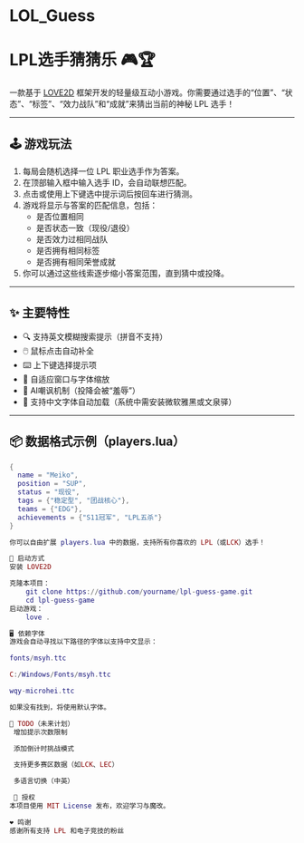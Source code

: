 # LOL_Guess
# LPL选手猜猜乐 🎮🏆

一款基于 [LOVE2D](https://love2d.org/) 框架开发的轻量级互动小游戏。你需要通过选手的“位置”、“状态”、“标签”、“效力战队”和“成就”来猜出当前的神秘 LPL 选手！

---

## 🕹️ 游戏玩法

1. 每局会随机选择一位 LPL 职业选手作为答案。
2. 在顶部输入框中输入选手 ID，会自动联想匹配。
3. 点击或使用上下键选中提示词后按回车进行猜测。
4. 游戏将显示与答案的匹配信息，包括：
   - 是否位置相同
   - 是否状态一致（现役/退役）
   - 是否效力过相同战队
   - 是否拥有相同标签
   - 是否拥有相同荣誉成就
5. 你可以通过这些线索逐步缩小答案范围，直到猜中或投降。

---

## ✨ 主要特性

- 🔍 支持英文模糊搜索提示（拼音不支持）
- 🖱️ 鼠标点击自动补全
- ⌨️ 上下键选择提示项
- 🎨 自适应窗口与字体缩放
- 🧠 AI嘲讽机制（投降会被“羞辱”）
- 💾 支持中文字体自动加载（系统中需安装微软雅黑或文泉驿）

---

## 📦 数据格式示例（players.lua）

```lua
{
  name = "Meiko",
  position = "SUP",
  status = "现役",
  tags = {"稳定型", "团战核心"},
  teams = {"EDG"},
  achievements = {"S11冠军", "LPL五杀"}
}

你可以自由扩展 players.lua 中的数据，支持所有你喜欢的 LPL（或LCK）选手！

🚀 启动方式
安装 LOVE2D

克隆本项目：
    git clone https://github.com/yourname/lpl-guess-game.git
    cd lpl-guess-game
启动游戏：
    love .

🖥️ 依赖字体
游戏会自动寻找以下路径的字体以支持中文显示：

fonts/msyh.ttc

C:/Windows/Fonts/msyh.ttc

wqy-microhei.ttc

如果没有找到，将使用默认字体。

📌 TODO（未来计划）
 增加提示次数限制

 添加倒计时挑战模式

 支持更多赛区数据（如LCK、LEC）

 多语言切换（中英）

 📄 授权
本项目使用 MIT License 发布，欢迎学习与魔改。

❤️ 鸣谢
感谢所有支持 LPL 和电子竞技的粉丝